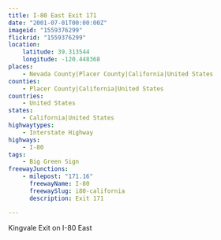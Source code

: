 ```yaml
---
title: I-80 East Exit 171
date: "2001-07-01T00:00:00Z"
imageid: "1559376299"
flickrid: "1559376299"
location:
    latitude: 39.313544
    longitude: -120.448368
places:
    - Nevada County|Placer County|California|United States
counties:
    - Placer County|California|United States
countries:
    - United States
states:
    - California|United States
highwaytypes:
    - Interstate Highway
highways:
    - I-80
tags:
    - Big Green Sign
freewayJunctions:
    - milepost: "171.16"
      freewayName: I-80
      freewaySlug: i80-california
      description: Exit 171

---
```

Kingvale Exit on I-80 East